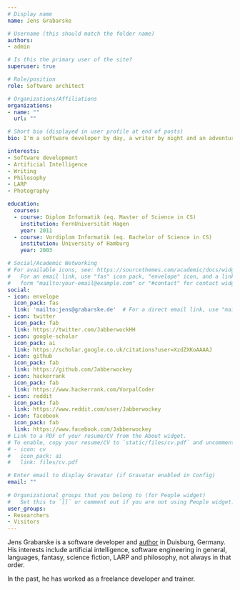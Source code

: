 ```yaml
---
# Display name
name: Jens Grabarske

# Username (this should match the folder name)
authors:
- admin

# Is this the primary user of the site?
superuser: true

# Role/position
role: Software architect

# Organizations/Affiliations
organizations:
- name: ""
  url: ""

# Short bio (displayed in user profile at end of posts)
bio: I'm a software developer by day, a writer by night and an adventurer in my spare time.

interests:
- Software development
- Artificial Intelligence
- Writing
- Philosophy
- LARP
- Photography

education:
  courses:
  - course: Diplom Informatik (eq. Master of Science in CS)
    institution: FernUniversität Hagen
    year: 2011
  - course: Vordiplom Informatik (eq. Bachelor of Science in CS)
    institution: University of Hamburg
    year: 2003

# Social/Academic Networking
# For available icons, see: https://sourcethemes.com/academic/docs/widgets/#icons
#   For an email link, use "fas" icon pack, "envelope" icon, and a link in the
#   form "mailto:your-email@example.com" or "#contact" for contact widget.
social:
- icon: envelope
  icon_pack: fas
  link: 'mailto:jens@grabarske.de'  # For a direct email link, use "mailto:test@example.org".
- icon: twitter
  icon_pack: fab
  link: https://twitter.com/JabberwockHH
- icon: google-scholar
  icon_pack: ai
  link: https://scholar.google.co.uk/citations?user=XzdZXKoAAAAJ
- icon: github
  icon_pack: fab
  link: https://github.com/Jabberwockey
- icon: hackerrank
  icon_pack: fab
  link: https://www.hackerrank.com/VorpalCoder
- icon: reddit
  icon_pack: fab
  link: https://www.reddit.com/user/Jabberwockey
- icon: facebook
  icon_pack: fab
  link: https://www.facebook.com/Jabberwockey
# Link to a PDF of your resume/CV from the About widget.
# To enable, copy your resume/CV to `static/files/cv.pdf` and uncomment the lines below.  
# - icon: cv
#   icon_pack: ai
#   link: files/cv.pdf

# Enter email to display Gravatar (if Gravatar enabled in Config)
email: ""
  
# Organizational groups that you belong to (for People widget)
#   Set this to `[]` or comment out if you are not using People widget.  
user_groups:
- Researchers
- Visitors
---
```


Jens Grabarske is a software developer and [author](https://stories.grabarske.de/) in Duisburg, Germany. His interests include artificial intelligence,
software engineering in general, languages, fantasy, science fiction, LARP and philosophy, not always in that order.

In the past, he has worked as a freelance developer and trainer.
